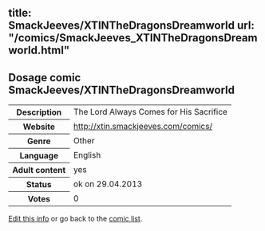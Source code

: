 title: SmackJeeves/XTINTheDragonsDreamworld
url: "/comics/SmackJeeves_XTINTheDragonsDreamworld.html"
---
Dosage comic SmackJeeves/XTINTheDragonsDreamworld
-----------------------------------------

<p id="msg"></p>
<script type="text/javascript">
if (window.location.search === '?edit_info_mail=sent_ok') {
  var elem = document.getElementById("msg");
  elem.innerHTML = 'Edited information sucessfully sent.';
  elem.className = 'ok';
}
</script>
<table class="comicinfo">
<tr>
<th>Description</th><td>The Lord Always Comes for His Sacrifice</td>
</tr>
<tr>
<th>Website</th><td><a href="http://xtin.smackjeeves.com/comics/">http://xtin.smackjeeves.com/comics/</a></td>
</tr>
<tr>
<th>Genre</th><td>Other</td>
</tr>
<tr>
<th>Language</th><td>English</td>
</tr>
<tr>
<th>Adult content</th><td>yes</td>
</tr>
<tr>
<th>Status</th><td>ok on 29.04.2013</td>
</tr>
<tr>
<th>Votes</th><td>0</td>
</tr>
</table>

[Edit this info](SmackJeeves_XTINTheDragonsDreamworld_edit.html) or go back to the [comic list](../comic-index.html).
